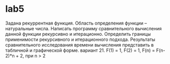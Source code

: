 # lab5
Задана рекуррентная функция.
Область определения функции – натуральные числа.
Написать программу сравнительного вычисления данной функции рекурсивно и итерационно.
Определить границы применимости рекурсивного и итерационного подхода.
Результаты сравнительного исследования времени вычисления представить в табличной и графической форме.
вариант 21.	F(1) = 1, F(2) = 1, F(n) = F(n-2)*n + 2, при n > 2
